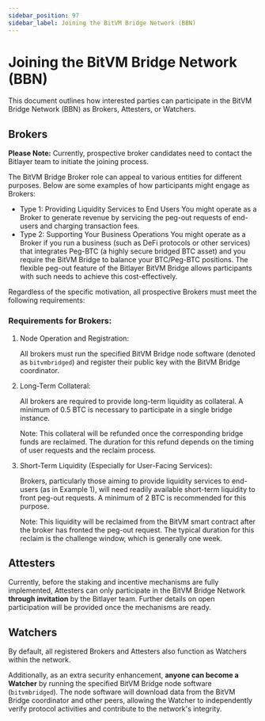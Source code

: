 ```yaml
---
sidebar_position: 97
sidebar_label: Joining the BitVM Bridge Network (BBN)
---
```


# Joining the BitVM Bridge Network (BBN)

This document outlines how interested parties can participate in the BitVM Bridge Network (BBN) as Brokers, Attesters, or Watchers.

## Brokers

**Please Note:** Currently, prospective broker candidates need to contact the Bitlayer team to initiate the joining process.

The BitVM Bridge Broker role can appeal to various entities for different purposes. Below are some examples of how participants might engage as Brokers:

- Type 1: Providing Liquidity Services to End Users
     You might operate as a Broker to generate revenue by servicing the peg-out requests of end-users and charging transaction fees.
- Type 2: Supporting Your Business Operations
     You might operate as a Broker if you run a business (such as DeFi protocols or other services) that integrates Peg-BTC (a highly secure bridged BTC asset) and you require the BitVM Bridge to balance your BTC/Peg-BTC positions. The flexible peg-out feature of the Bitlayer BitVM Bridge allows participants with such needs to achieve this cost-effectively.

Regardless of the specific motivation, all prospective Brokers must meet the following requirements:

### Requirements for Brokers:

1. Node Operation and Registration:
    
     All brokers must run the specified BitVM Bridge node software (denoted as `bitvmbridged`) and register their public key with the BitVM Bridge coordinator.

2. Long-Term Collateral:
    
     All brokers are required to provide long-term liquidity as collateral. A minimum of 0.5 BTC is necessary to participate in a single bridge instance.
    
     Note: This collateral will be refunded once the corresponding bridge funds are reclaimed. The duration for this refund depends on the timing of user requests and the reclaim process.

3. Short-Term Liquidity (Especially for User-Facing Services):
    
     Brokers, particularly those aiming to provide liquidity services to end-users (as in Example 1), will need readily available short-term liquidity to front peg-out requests. A minimum of 2 BTC is recommended for this purpose.
    
     Note: This liquidity will be reclaimed from the BitVM smart contract after the broker has fronted the peg-out request. The typical duration for this reclaim is the challenge window, which is generally one week.

## Attesters

Currently, before the staking and incentive mechanisms are fully implemented, Attesters can only participate in the BitVM Bridge Network **through invitation** by the Bitlayer team. Further details on open participation will be provided once the mechanisms are ready.

## Watchers

By default, all registered Brokers and Attesters also function as Watchers within the network.

Additionally, as an extra security enhancement, **anyone can become a Watcher** by running the specified BitVM Bridge node software (`bitvmbridged`). The node software will download data from the BitVM Bridge coordinator and other peers, allowing the Watcher to independently verify protocol activities and contribute to the network's integrity.
